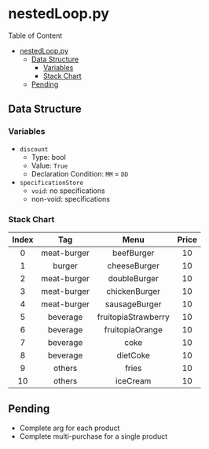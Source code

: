 # nestedLoop.py
Table of Content
- [nestedLoop.py](#nestedlooppy)
  - [Data Structure](#data-structure)
    - [Variables](#variables)
    - [Stack Chart](#stack-chart)
  - [Pending](#pending)

## Data Structure
### Variables
* `discount`
  * Type: bool
  * Value: `True`
  * Declaration Condition: `MM` = `DD`
* `specificationStore`
  * `void`: no specifications
  * non-void: specifications

### Stack Chart
| Index |     Tag     |        Menu         | Price |
| :---: | :---------: | :-----------------: | :---: |
|   0   | meat-burger |     beefBurger      |  10   |
|   1   |   burger    |    cheeseBurger     |  10   |
|   2   | meat-burger |    doubleBurger     |  10   |
|   3   | meat-burger |    chickenBurger    |  10   |
|   4   | meat-burger |    sausageBurger    |  10   |
|   5   |  beverage   | fruitopiaStrawberry |  10   |
|   6   |  beverage   |   fruitopiaOrange   |  10   |
|   7   |  beverage   |        coke         |  10   |
|   8   |  beverage   |      dietCoke       |  10   |
|   9   |   others    |        fries        |  10   |
|  10   |   others    |      iceCream       |  10   |

## Pending
* Complete arg for each product
* Complete multi-purchase for a single product